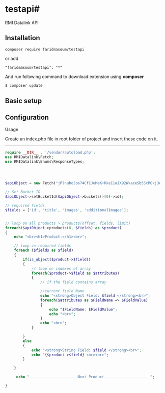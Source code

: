# testapi#

RMI Datalink API

Installation
-----
```
composer require faridmasoum/testapi
```
or add
```
"faridmasoum/testapi": "*"
```
And run following command to download extension using **composer** 
```php
$ composer update
```
Basic setup
-----
Configuration
-----
Usage

Create an index.php file in root folder of project and insert these code on it.

-----
```php
require __DIR__ . '/vendor/autoload.php';
use RMIDatalink\Fetch;
use RMIDatalink\Enums\ResponseTypes;




$apiObject = new Fetch("jPlnuhoJos74Cf1JuMeK+Rke11oJX92WkaceSb5ScMGkjJqwNfOnmLGl6Zd+n3e7",ResponseTypes::Json);

// Set Bucket ID
$apiObject->setBucketId($apiObject->buckets()[0]->id);

// required fields
$fields = ['id', 'title', 'images', 'additionalImages'];


// loop on all products > products(offset, fields, limit)
foreach($apiObject->products(0, $fields) as $product)
{
	echo "<br><h1>Product:</h1><br>";

	// loop on required fields
	foreach ($fields as $field)
	{
		if(is_object($product->$field))
		{
			// loop on indexes of array
			foreach($product->$field as $attributes)
			{
				// if the field contains array

				//current field Name
				echo "<strong>Object Field: $field </strong><br>";
				foreach($attributes as $FieldName => $FieldValue)
				{
					echo "$FieldName: $FieldValue";
					echo "<br>";
				}
				echo "<br>";
			}

		}
		else
		{
			echo "<strong>String Field: $field </strong><br>";
			echo "{$product->$field} <br><br>";
		}

	}

	 echo "----------------------Next Product---------------------";

}

 
